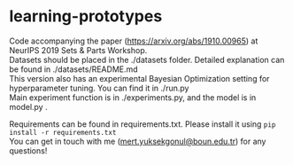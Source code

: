# learning-prototypes
Code accompanying the paper (https://arxiv.org/abs/1910.00965) at NeurIPS 2019 Sets &amp; Parts Workshop.
<br>
Datasets should be placed in the ./datasets folder. Detailed explanation can be found in ./datasets/README.md
<br>
This version also has an experimental Bayesian Optimization setting for hyperparameter tuning. You can find it in ./run.py
<br>
Main experiment function is in ./experiments.py, and the model is in model.py .
<br> 

Requirements can be found in requirements.txt. Please install it using ```pip install -r requirements.txt ```
<br>
You can get in touch with me (mert.yuksekgonul@boun.edu.tr) for any questions!